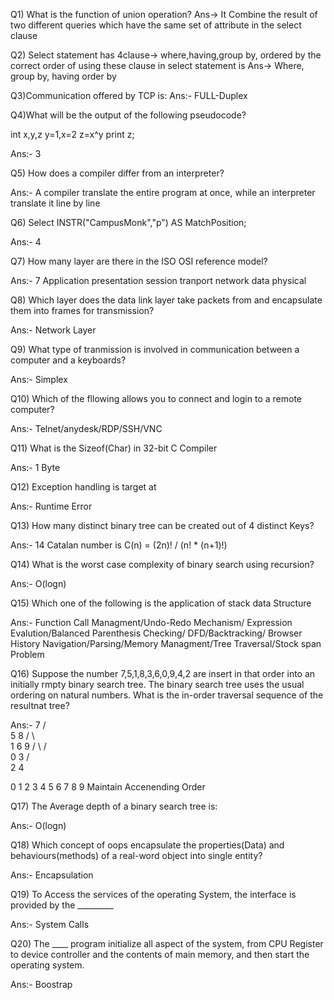 Q1) What is the function of union operation?
Ans-> It Combine the result of two different queries which have the same set of attribute in the select clause

Q2) Select statement has 4clause-> where,having,group by, ordered by the correct order of using these clause in select statement is
Ans-> Where, group by, having order by

Q3)Communication offered by TCP is:
Ans:- FULL-Duplex

Q4)What will be the output of the following pseudocode?

int x,y,z
y=1,x=2
z=x^y
print z;

Ans:- 3

Q5) How does a compiler differ from an interpreter?

Ans:- A compiler translate the entire program at once, while an interpreter translate it line by line

Q6) Select INSTR("CampusMonk","p") AS MatchPosition;

Ans:- 4

Q7) How many layer are there in the ISO OSI reference model?

Ans:- 7 Application presentation session tranport network data physical

Q8) Which layer does the data link layer take packets from and encapsulate them into frames for transmission?

Ans:- Network Layer

Q9) What type of tranmission is involved in communication between a computer and a keyboards?

Ans:- Simplex

Q10) Which of the fllowing allows you to connect and login to a remote computer?

Ans:- Telnet/anydesk/RDP/SSH/VNC

Q11) What is the Sizeof(Char) in 32-bit C Compiler

Ans:- 1 Byte

Q12) Exception handling is target at

Ans:- Runtime Error

Q13) How many distinct binary tree can be created out of 4 distinct Keys?

Ans:- 14 
Catalan number is C(n) = (2n)! / (n! * (n+1)!)

Q14) What is the worst case complexity of binary search using recursion?

Ans:- O(logn)

Q15) Which one of the following is the application of stack data Structure

Ans:- Function Call Managment/Undo-Redo Mechanism/ Expression Evalution/Balanced Parenthesis Checking/ DFD/Backtracking/ Browser History Navigation/Parsing/Memory Managment/Tree Traversal/Stock span Problem

Q16) Suppose the number 7,5,1,8,3,6,0,9,4,2 are insert in that order into an initially rmpty binary search tree. The binary search tree uses the usual ordering on natural numbers. What is the in-order traversal sequence of the resultnat tree?

Ans:- 
            7
         /     \
        5       8
      /   \      \
     1      6     9
    / \   /   \
   0   3
      / \
     2    4

0 1 2 3 4 5 6 7 8 9 Maintain Accenending Order

Q17) The Average depth of a binary search tree is:

Ans:- O(logn)

Q18) Which concept of oops encapsulate the properties(Data) and behaviours(methods) of a real-word object into single entity?

Ans:- Encapsulation

Q19) To Access the services of the operating System, the interface is provided by the _________

Ans:- System Calls

Q20) The ____ program initialize all aspect of the system, from CPU Register to device controller and the contents of main memory, and then start the operating system.

Ans:- Boostrap